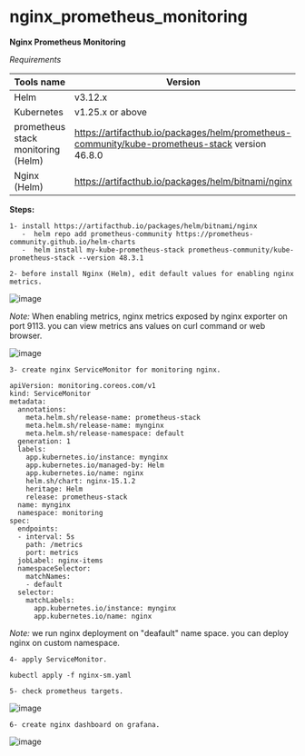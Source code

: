 # nginx_prometheus_monitoring
**Nginx Prometheus Monitoring**

*Requirements*

| Tools name|Version|
|------------|-------|
|Helm|v3.12.x|
|Kubernetes|v1.25.x or above|
|prometheus stack monitoring (Helm)|https://artifacthub.io/packages/helm/prometheus-community/kube-prometheus-stack version 46.8.0|
|Nginx (Helm)|https://artifacthub.io/packages/helm/bitnami/nginx|

**Steps:**
```
1- install https://artifacthub.io/packages/helm/bitnami/nginx
   -  helm repo add prometheus-community https://prometheus-community.github.io/helm-charts
   -  helm install my-kube-prometheus-stack prometheus-community/kube-prometheus-stack --version 48.3.1

2- before install Nginx (Helm), edit default values for enabling nginx metrics.
```

![image](https://github.com/IMAN-NAMJOOYAN/nginx_prometheus_monitoring/assets/16554389/fc34e544-c685-46a7-b4cc-c55bf219b48a)

*Note:* When enabling metrics, nginx metrics exposed by nginx exporter on port 9113. you can view metrics ans values on curl command or web browser.

![image](https://github.com/IMAN-NAMJOOYAN/nginx_prometheus_monitoring/assets/16554389/a805d8b7-9b84-46d7-a4a2-d10585968551)

```
3- create nginx ServiceMonitor for monitoring nginx.

```
```
apiVersion: monitoring.coreos.com/v1
kind: ServiceMonitor
metadata:
  annotations:
    meta.helm.sh/release-name: prometheus-stack
    meta.helm.sh/release-name: mynginx
    meta.helm.sh/release-namespace: default
  generation: 1
  labels:
    app.kubernetes.io/instance: mynginx
    app.kubernetes.io/managed-by: Helm
    app.kubernetes.io/name: nginx
    helm.sh/chart: nginx-15.1.2
    heritage: Helm
    release: prometheus-stack
  name: mynginx
  namespace: monitoring
spec:
  endpoints:
  - interval: 5s
    path: /metrics
    port: metrics
  jobLabel: nginx-items
  namespaceSelector:
    matchNames:
    - default
  selector:
    matchLabels:
      app.kubernetes.io/instance: mynginx
      app.kubernetes.io/name: nginx
```
*Note:* we run nginx deployment on "deafault" name space. you can deploy nginx on custom namespace.
```
4- apply ServiceMonitor.

kubectl apply -f nginx-sm.yaml
```
```
5- check prometheus targets.
```
![image](https://github.com/IMAN-NAMJOOYAN/nginx_prometheus_monitoring/assets/16554389/27a25107-6f78-4e99-8fc3-334a11ce9daa)

```
6- create nginx dashboard on grafana.
```
![image](https://github.com/IMAN-NAMJOOYAN/nginx_prometheus_monitoring/assets/16554389/e894dbd4-2d47-4c87-969e-4c560f0bc339)






